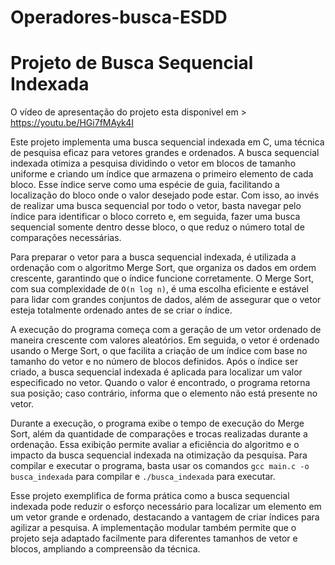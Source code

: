 # Operadores-busca-ESDD

# Projeto de Busca Sequencial Indexada

O vídeo de apresentação do projeto esta disponivel em > https://youtu.be/HGi7fMAyk4I

Este projeto implementa uma busca sequencial indexada em C, uma técnica de pesquisa eficaz para vetores grandes e ordenados. A busca sequencial indexada otimiza a pesquisa dividindo o vetor em blocos de tamanho uniforme e criando um índice que armazena o primeiro elemento de cada bloco. Esse índice serve como uma espécie de guia, facilitando a localização do bloco onde o valor desejado pode estar. Com isso, ao invés de realizar uma busca sequencial por todo o vetor, basta navegar pelo índice para identificar o bloco correto e, em seguida, fazer uma busca sequencial somente dentro desse bloco, o que reduz o número total de comparações necessárias.

Para preparar o vetor para a busca sequencial indexada, é utilizada a ordenação com o algoritmo Merge Sort, que organiza os dados em ordem crescente, garantindo que o índice funcione corretamente. O Merge Sort, com sua complexidade de `O(n log n)`, é uma escolha eficiente e estável para lidar com grandes conjuntos de dados, além de assegurar que o vetor esteja totalmente ordenado antes de se criar o índice.

A execução do programa começa com a geração de um vetor ordenado de maneira crescente com valores aleatórios. Em seguida, o vetor é ordenado usando o Merge Sort, o que facilita a criação de um índice com base no tamanho do vetor e no número de blocos definidos. Após o índice ser criado, a busca sequencial indexada é aplicada para localizar um valor especificado no vetor. Quando o valor é encontrado, o programa retorna sua posição; caso contrário, informa que o elemento não está presente no vetor.

Durante a execução, o programa exibe o tempo de execução do Merge Sort, além da quantidade de comparações e trocas realizadas durante a ordenação. Essa exibição permite avaliar a eficiência do algoritmo e o impacto da busca sequencial indexada na otimização da pesquisa. Para compilar e executar o programa, basta usar os comandos `gcc main.c -o busca_indexada` para compilar e `./busca_indexada` para executar.

Esse projeto exemplifica de forma prática como a busca sequencial indexada pode reduzir o esforço necessário para localizar um elemento em um vetor grande e ordenado, destacando a vantagem de criar índices para agilizar a pesquisa. A implementação modular também permite que o projeto seja adaptado facilmente para diferentes tamanhos de vetor e blocos, ampliando a compreensão da técnica.

